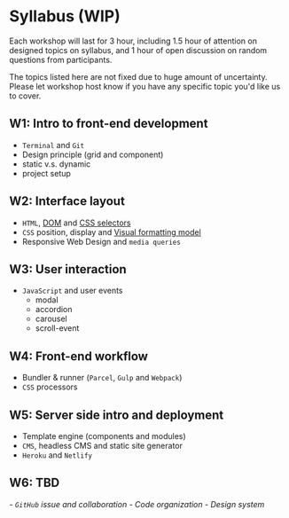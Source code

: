 # Syllabus (WIP)

Each workshop will last for 3 hour, including 1.5 hour of attention on designed topics on syllabus, and 1 hour of open discussion on random questions from participants.

The topics listed here are not fixed due to huge amount of uncertainty. Please let workshop host know if you have any specific topic you'd like us to cover.

## W1: Intro to front-end development

- `Terminal` and `Git`
- Design principle (grid and component)
- static v.s. dynamic
- project setup

## W2: Interface layout

- `HTML`, [DOM](https://developers.google.com/web/fundamentals/performance/critical-rendering-path/constructing-the-object-model) and [CSS selectors](https://developer.mozilla.org/en-US/docs/Web/CSS/CSS_Selectors)
- `CSS` position, display and [Visual formatting model](https://developer.mozilla.org/en-US/docs/Web/CSS/Visual_formatting_model)
- Responsive Web Design and `media queries`

## W3: User interaction

- `JavaScript` and user events
	- modal
	- accordion
	- carousel
	- scroll-event

## W4: Front-end workflow

- Bundler & runner (`Parcel`, `Gulp` and `Webpack`)
- `CSS` processors

## W5: Server side intro and deployment

- Template engine (components and modules)
- `CMS`, headless CMS and static site generator
- `Heroku` and `Netlify`

## W6: TBD

*- `GitHub` issue and collaboration*
*- Code organization*
*- Design system*